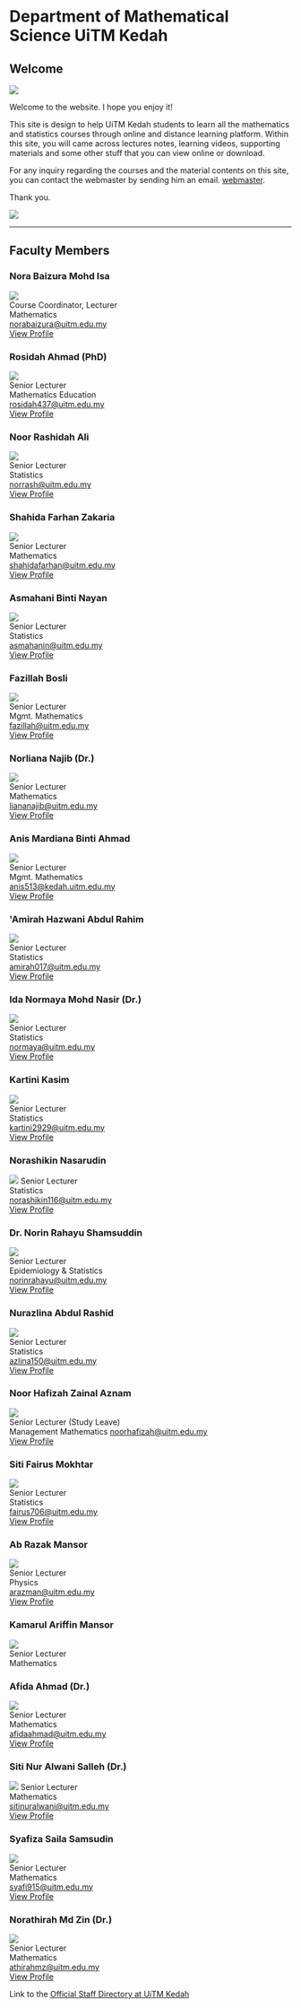 # Department of Mathematical Science UiTM Kedah

## Welcome  
![](https://kedah.uitm.edu.my/images/banner/kedah4a.jpg)

Welcome to the website. I hope you enjoy it!  
  
This site is design to help UiTM Kedah students to learn all the mathematics and statistics courses through online and distance learning platform. Within this site, you will came across lectures notes, learning videos, supporting materials and some other stuff that you can view online or download.  

For any inquiry regarding the courses and the material contents on this site, you can contact the webmaster by sending him an email. [webmaster](mailto:ariff118@uitm.edu.my).  

Thank you.  
  
![](https://kedah.uitm.edu.my/images/images/new/RecognitionLogo2021.png)  

***
  
## Faculty Members  

### **Nora Baizura Mohd Isa**
![](images/nora_baizura.png)     
Course Coordinator, Lecturer     
Mathematics   
norabaizura@uitm.edu.my   
<a href="https://expert.uitm.edu.my/profile.php?id=HBRkvV2TGl/s7d7mVKPaMowvUnBmtMLGsdE3lyqpxrI=" target="_blank">View Profile</a>   
</center>

### **Rosidah Ahmad (PhD)**     
![](images/rosidah_ahmad.jpg)  
Senior Lecturer     
Mathematics Education   
rosidah437@uitm.edu.my   
<a href="https://expert.uitm.edu.my/profile.php?id=gFgEUoquEqEhKH9HNLld6Tm68K4l0I6ce3MS+MtyoKs=" target="_blank">View Profile</a>   

### **Noor Rashidah Ali**  
![](images/noor_rashidah_ali.jpg)  
Senior Lecturer     
Statistics   
norrash@uitm.edu.my   
<a href="https://expert.uitm.edu.my/profile.php?id=DwTLbI9WbPMnfLG2r7F5H5iQvFvX4qHynceoo9APinQ=" target="_blank">View Profile</a>   

### **Shahida Farhan Zakaria**     
![](images/shahida_farhan.jpg)  
Senior Lecturer     
Mathematics   
shahidafarhan@uitm.edu.my   
<a href="https://expert.uitm.edu.my/profile.php?id=BspHlBJTUkFLOWB60OQ3DVsr1yuXipbeaFDcQkrMTZc=" target="_blank">View Profile</a>   

### **Asmahani Binti Nayan**     
![](images/asmahani_nayan.jpg)  
Senior Lecturer     
Statistics   
asmahanin@uitm.edu.my   
<a href="https://expert.uitm.edu.my/profile.php?id=7TW/I4R0KTD45wDX3cXxkt5jVFJZEyuCrfMbgD9e7Y8=" target="_blank">View Profile</a>   

### **Fazillah Bosli**     
![](images/fazillah_bosli.jpg)  
Senior Lecturer    
Mgmt. Mathematics   
fazillah@uitm.edu.my   
<a href="https://expert.uitm.edu.my/profile.php?id=I7coKSJ7wWgTShTnEUhQevgsZVH+CTCOPaPYW7bOwBE=" target="_blank">View Profile</a>   

### **Norliana Najib (Dr.)**     
![](images/liananajib.png)  
Senior Lecturer     
Mathematics   
liananajib@uitm.edu.my   
<a href="https://expert.uitm.edu.my/profile.php?id=AwM/Zz3RhgiCb4jxvklNIftyjyqul8fVNrLmqwxeS2s=" target="_blank">View Profile</a>   

### **Anis Mardiana Binti Ahmad**         
![](images/anis_mardiana.jpg)  
Senior Lecturer    
Mgmt. Mathematics   
anis513@kedah.uitm.edu.my   
<a href="https://expert.uitm.edu.my/profile.php?id=2pQJnZ9ZjhSpC+4junrXXGXZZ1SHLihagtP5TTEl5p8=" target="_blank">View Profile</a>   

### **'Amirah Hazwani Abdul Rahim**     
![](images/amirah.jpg)  
Senior Lecturer     
Statistics   
amirah017@uitm.edu.my   
<a href="https://expert.uitm.edu.my/profile.php?id=I1bzg5Z/LbzURNc6V6s3V5Cw4rjGnv2MB2xEaGgiwHE=" target="_blank">View Profile</a>   

### **Ida Normaya Mohd Nasir (Dr.)**     
![](images/ida_normaya.jpg)  
Senior Lecturer     
Statistics   
normaya@uitm.edu.my   
<a href="https://expert.uitm.edu.my/profile.php?id=RGAZeruxsBbbu4iKM5gF+D+xzXbrTXqKbCDt2EqmV2k=" target="_blank">View Profile</a>   

### **Kartini Kasim**     
![](images/kartini_kasim.jpg)  
Senior Lecturer    
Statistics   
kartini2929@uitm.edu.my   
<a href="https://expert.uitm.edu.my/profile.php?id=w6bR9Tbh5Y8xOTKZijPTnHXjaePG5+q6/VCdAeGXVg0=" target="_blank">View Profile</a>   

### **Norashikin Nasarudin**     
![](images/norashikin_nasarudin.jpg)
Senior Lecturer     
Statistics   
norashikin116@uitm.edu.my   
<a href="https://expert.uitm.edu.my/profile.php?id=mxqFhTgzvi1vbH0Rw3iVep58ZXngVb4yFpi4WzcMT6U=" target="_blank">View Profile</a>   

### **Dr. Norin Rahayu Shamsuddin**     
![](images/norin_rahayu.jpeg)  
Senior Lecturer     
Epidemiology & Statistics   
norinrahayu@uitm.edu.my   
<a href="https://expert.uitm.edu.my/profile.php?id=WEanYMmC98YU0mNPOF4Edzocj3thMWWLhbtoqM+5yrA=" target="_blank">View Profile</a>   

### **Nurazlina Abdul Rashid**     
![](images/nur_azlina_abdul_rahid.jpg)  
Senior Lecturer    
Statistics   
azlina150@uitm.edu.my   
<a href="https://expert.uitm.edu.my/profile.php?id=CdGJDBudt6jVexAzyydxLNmmMH+HRcfxzH8xb9TLcXQ=" target="_blank">View Profile</a>   

### **Noor Hafizah Zainal Aznam**   
![](images/noor_hafizah_zainal_aznam.jpg)  
Senior Lecturer (Study Leave)     
Management Mathematics 
noorhafizah@uitm.edu.my   
<a href="https://expert.uitm.edu.my/profile.php?id=r4jTSuRVylqP2yQqUZxg4J9KBmPnvEQtu4dEMJ7I/RQ=" target="_blank">View Profile</a>   

### **Siti Fairus Mokhtar**   
![](images/siti_fairus.png)  
Senior Lecturer    
Statistics   
fairus706@uitm.edu.my   
<a href="https://expert.uitm.edu.my/profile.php?id=bBQC9G6pwZP07H8UxJnlZ0ku6VARheUg+OVOElB7HTw=" target="_blank">View Profile</a>   

### **Ab Razak Mansor**     
![](images/ab_razak.png)  
Senior Lecturer     
Physics   
arazman@uitm.edu.my   
<a href="https://expert.uitm.edu.my/profile.php?id=iafjCEhLtPrpYDvelAsJj4ypVRtC3zCRb2y7Rw/zFSQ=" target="_blank">View Profile</a>   

### **Kamarul Ariffin Mansor**  
![](images/male.png)  
Senior Lecturer     
Mathematics   

### **Afida Ahmad (Dr.)**     
![](images/afida.png)  
Senior Lecturer     
Mathematics   
afidaahmad@uitm.edu.my   
<a href="https://expert.uitm.edu.my/profile.php?id=xs2tfNpxcB+fYe6imnMRQh2hwjBDGzCirKihlKiO3H8=" target="_blank">View Profile</a>   

### **Siti Nur Alwani Salleh (Dr.)**     
![](images/nur_alwani.png)
Senior Lecturer     
Mathematics   
sitinuralwani@uitm.edu.my   
<a href="https://expert.uitm.edu.my/profile.php?id=msbj6JA6mWA9tP6kZv3TVlUENdx+5ojO8FosdMS1bhs=" target="_blank">View Profile</a>   

### **Syafiza Saila Samsudin**     
![](images/sya.png)  
Senior Lecturer     
Mathematics   
syafi915@uitm.edu.my   
<a href="https://expert.uitm.edu.my/profile.php?id=l/Xl90KpCGddU2kFj3pJ3468+IkWWrMNZiaJ7ccMBA4=" target="_blank">View Profile</a>   

### **Norathirah Md Zin (Dr.)**     
![](images/athirahmz.png)  
Senior Lecturer     
Mathematics   
athirahmz@uitm.edu.my   
<a href="https://expert.uitm.edu.my/profile.php?id=uDdHAVPd3yikBitFtgage4iPBLQgPSSt/LZ8HFefZQ0=" target="_blank">View Profile</a>   
</center>

Link to the [Official Staff Directory at UiTM Kedah](https://kedah.uitm.edu.my/directory/staff)  
